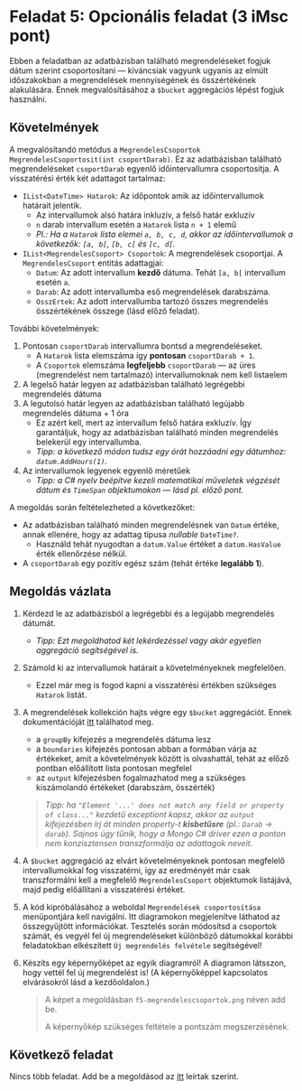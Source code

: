 # Feladat 5: Opcionális feladat (3 iMsc pont)

Ebben a feladatban az adatbázisban található megrendeléseket fogjuk dátum szerint csoportosítani — kíváncsiak vagyunk ugyanis az elmúlt időszakokban a megrendelések mennyiségének és összértékének alakulására. Ennek megvalósításához a `$bucket` aggregációs lépést fogjuk használni.

## Követelmények

A megvalósítandó metódus a `MegrendelesCsoportok MegrendelesCsoportosit(int csoportDarab)`. Ez az adatbázisban található megrendeléseket `csoportDarab` egyenlő időintervallumra csoportosítja. A visszatérési érték két adattagot tartalmaz:

* `IList<DateTime> Hatarok`: Az időpontok amik az időintervallumok határait jelentik.
  * Az intervallumok alsó határa inkluzív, a felső határ exkluzív
  * `n` darab intervallum esetén a `Hatarok` lista `n + 1` elemű
  * _Pl.: Ha a `Hatarok` lista elemei `a, b, c, d`, akkor az időintervallumok a következők: `[a, b[`, `[b, c[` és `[c, d[`._
* `IList<MegrendelesCsoport> Csoportok`: A megrendelések csoportjai. A `MegrendelesCsoport` entitás adattagjai:
  * `Datum`: Az adott intervallum **kezdő** dátuma. Tehát `[a, b[` intervallum esetén `a`.
  * `Darab`: Az adott intervallumba eső megrendelések darabszáma.
  * `OsszErtek`: Az adott intervallumba tartozó összes megrendelés összértékének összege (lásd előző feladat).

További követelmények:

1. Pontosan `csoportDarab` intervallumra bontsd a megrendeléseket.
   * A `Hatarok` lista elemszáma így **pontosan** `csoportDarab + 1`.
   * A `Csoportok` elemszáma **legfeljebb** `csoportDarab` — az üres (megrendelést nem tartalmazó) intervallumoknak nem kell listaelem
1. A legelső határ legyen az adatbázisban található legrégebbi megrendelés dátuma
1. A legutolsó határ legyen az adatbázisban található legújabb megrendelés dátuma + 1 óra
   * Ez azért kell, mert az intervallum felső határa exkluzív. Így garantáljuk, hogy az adatbázisban található minden megrendelés belekerül egy intervallumba.
   * _Tipp: a következő módon tudsz egy órát hozzáadni egy dátumhoz: `datum.AddHours(1)`._
1. Az intervallumok legyenek egyenlő méretűek
   * _Tipp: a C# nyelv beépítve kezeli matematikai műveletek végzését dátum és `TimeSpan` objektumokon — lásd pl. előző pont._

A megoldás során feltételezheted a következőket:

* Az adatbázisban található minden megrendelésnek van `Datum` értéke, annak ellenére, hogy az adattag típusa _nullable_ `DateTime?`.
  * Használd tehát nyugodtan a `datum.Value` értéket a `datum.HasValue` érték ellenőrzése nélkül.
* A `csoportDarab` egy pozitív egész szám (tehát értéke **legalább 1**).

## Megoldás vázlata

1. Kérdezd le az adatbázisból a legrégebbi és a legújabb megrendelés dátumát.
   * _Tipp: Ezt megoldhatod két lekérdezéssel vagy akár egyetlen aggregáció segítségével is._

1. Számold ki az intervallumok határait a követelményeknek megfelelően.
   * Ezzel már meg is fogod kapni a visszatérési értékben szükséges `Hatarok` listát.

1. A megrendelések kollekción hajts végre egy `$bucket` aggregációt. Ennek dokumentációját [itt](https://docs.mongodb.com/manual/reference/operator/aggregation/bucket/) találhatod meg.
   * a `groupBy` kifejezés a megrendelés dátuma lesz
   * a `boundaries` kifejezés pontosan abban a formában várja az értékeket, amit a követelmények között is olvashattál, tehát az előző pontban előállított lista pontosan megfelel
   * az `output` kifejezésben fogalmazhatod meg a szükséges kiszámolandó értékeket (darabszám, összérték)

   > _Tipp: ha `"Element '...' does not match any field or property of class..."` kezdetű exceptiont kapsz, akkor az `output` kifejezésben írj át minden property-t **kisbetűsre** (pl.: `Darab` -> `darab`). Sajnos úgy tűnik, hogy a Mongo C# driver ezen a ponton nem konzisztensen transzformálja az adattagok neveit._

1. A `$bucket` aggregáció az elvárt követelményeknek pontosan megfelelő intervallumokkal fog visszatérni, így az eredményét már csak transzformálni kell a megfelelő `MegrendelesCsoport` objektumok listájává, majd pedig előállítani a visszatérési értéket.

1. A kód kipróbálásához a weboldal `Megrendelések csoportosítása` menüpontjára kell navigálni. Itt diagramokon megjelenítve láthatod az összegyűjtött információkat. Tesztelés során módosítsd a csoportok számát, és vegyél fel új megrendeléseket különböző dátumokkal korábbi feladatokban elkészített `Új megrendelés felvétele` segítségével!

1. Készíts egy képernyőképet az egyik diagramról! A diagramon látsszon, hogy vettél fel új megrendelést is! (A képernyőképpel kapcsolatos elvárásokról lásd a kezdőoldalon.)

   > A képet a megoldásban `f5-megrendelescsoportok.png` néven add be.
   >
   > A képernyőkép szükséges feltétele a pontszám megszerzésének.

## Következő feladat

Nincs több feladat. Add be a megoldásod az [itt](README.md) leírtak szerint.